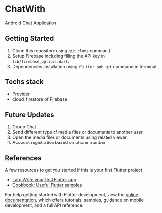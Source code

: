 # ChatWith
Android Chat Application 

## Getting Started
1. Clone this repository using `git clone` command.
2. Setup Firebase including filling the API key in `lib/firebase_options.dart`.
3. Dependencies installation using `flutter pub get` command in terminal.

## Techs stack
- Provider
- cloud_firestore of Firebase

## Future Updates
1. Group Chat
2. Send different type of media files or documents to another user
3. Open the media files or documents using related viewer
4. Account registration based on phone number

## References
A few resources to get you started if this is your first Flutter project:

- [Lab: Write your first Flutter app](https://docs.flutter.dev/get-started/codelab)
- [Cookbook: Useful Flutter samples](https://docs.flutter.dev/cookbook)

For help getting started with Flutter development, view the
[online documentation](https://docs.flutter.dev/), which offers tutorials,
samples, guidance on mobile development, and a full API reference.
